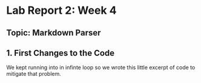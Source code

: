 # Lab Report 2: Week 4
## Topic: Markdown Parser 

## 1. First Changes to the Code
We kept running into in infinte loop so we wrote this little excerpt of code to mitigate that problem.

